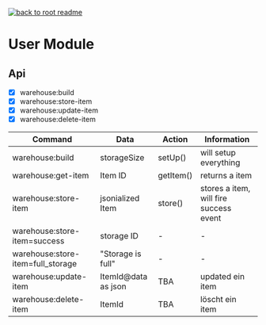 [![back to root readme](../../back-button.png)](./../../readme.md)
# User Module 

## Api 
- [x] warehouse:build
- [x] warehouse:store-item
- [x] warehouse:update-item
- [x] warehouse:delete-item

|   Command	|  Data 	|  Action 	|  Information 	|
|---	|---	|---	|---	|	
| warehouse:build  	|  storageSize 	|   setUp()	| will setup everything   	|  	
| warehouse:get-item  	|  Item ID	|   getItem()	| returns a item   	|  	
| warehouse:store-item  	|  jsonialized Item 	|   store()	| stores a item, will fire success event   	|  	
| warehouse:store-item=success  	|  storage ID 	|   -	| -   	|  	
| warehouse:store-item=full_storage  	|  "Storage is full" 	|  -	| -   	|  	
| warehouse:update-item  	|  ItemId@data as json 	|  TBA	| updated ein item   	|  	
| warehouse:delete-item  	|  ItemId  	|  TBA	| löscht ein item   	|  	

